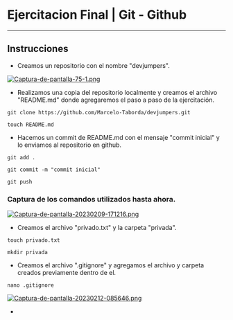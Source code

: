 # Ejercitacion Final | Git - Github
---
## Instrucciones

- Creamos un repositorio con el nombre "devjumpers".

[![Captura-de-pantalla-75-1.png](https://i.postimg.cc/VvLKhwyx/Captura-de-pantalla-75-1.png)](https://postimg.cc/G8VPBZmK)

- Realizamos una copia del repositorio localmente y creamos el archivo "README.md" donde agregaremos el paso a paso de la ejercitación.

```
git clone https://github.com/Marcelo-Taborda/devjumpers.git
```
```
touch README.md
```

- Hacemos un commit de README.md con el mensaje "commit inicial" y lo enviamos al repositorio en github.

```
git add .
```
```
git commit -m "commit inicial"
```
```
git push
```
### Captura de los comandos utilizados hasta ahora.

[![Captura-de-pantalla-20230209-171216.png](https://i.postimg.cc/FRBmZ3Kc/Captura-de-pantalla-20230209-171216.png)](https://postimg.cc/HcXfWJXs)

- Creamos el archivo "privado.txt" y la carpeta "privada".
```
touch privado.txt
```
```
mkdir privada
```

- Creamos el archivo ".gitignore" y agregamos el archivo y carpeta creados previamente dentro de el.

```
nano .gitignore
```
[![Captura-de-pantalla-20230212-085646.png](https://i.postimg.cc/1zTVgnZC/Captura-de-pantalla-20230212-085646.png)](https://postimg.cc/KKP8wYjB)

- 